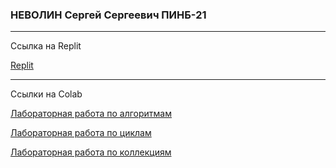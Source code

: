 ### НЕВОЛИН Сергей Сергеевич ПИНБ-21

---

Ссылка на Replit

[Replit](https://replit.com/@Jhin4?showcase=1)

---

Ссылки на Colab 

[Лабораторная работа по алгоритмам](https://colab.research.google.com/drive/1e5dd-ANZHbVxSvs36kI3Rib1cUH1weSt?usp=sharing)

[Лабораторная работа по циклам](https://colab.research.google.com/drive/1ht7l69uKCT9mcCM_MVtPQwdqC67kLDVh?usp=sharing)

[Лабораторная работа по коллекциям](https://colab.research.google.com/drive/1wosYawwJb5fJ7zT4ubxsJnm6iMQRai7t?usp=sharing)
